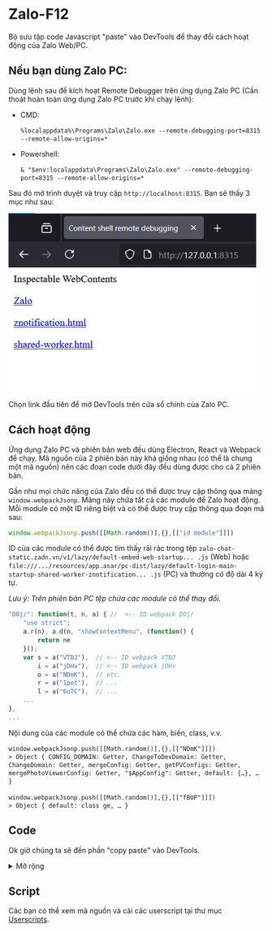 # Zalo-F12
Bộ sưu tập code Javascript "paste" vào DevTools để thay đổi cách hoạt động của Zalo Web/PC.

## Nếu bạn dùng Zalo PC:
Dùng lệnh sau để kích hoạt Remote Debugger trên ứng dụng Zalo PC (Cần thoát hoàn toàn ứng dụng Zalo PC trước khi chạy lệnh):
- CMD:
    ```
    %localappdata%\Programs\Zalo\Zalo.exe --remote-debugging-port=8315 --remote-allow-origins=*
    ```
- Powershell:
    ```
    & "$env:localappdata\Programs\Zalo\Zalo.exe" --remote-debugging-port=8315 --remote-allow-origins=*
    ```

Sau đó mở trình duyệt và truy cập `http://localhost:8315`. Bạn sẽ thấy 3 mục như sau:

![](./Images/1.png)

Chọn link đầu tiên để mở DevTools trên cửa sổ chính của Zalo PC.

## Cách hoạt động

Ứng dụng Zalo PC và phiên bản web đều dùng Electron, React và Webpack để chạy. Mã nguồn của 2 phiên bản này khá giống nhau (có thể là chung một mã nguồn) nên các đoạn code dưới đây đều dùng được cho cả 2 phiên bản.

Gần như mọi chức năng của Zalo đều có thể được truy cập thông qua mảng `window.webpackJsonp`. Mảng này chứa tất cả các module để Zalo hoạt động. Mỗi module có một ID riêng biệt và có thể được truy cập thông qua đoạn mã sau:

```js
window.webpackJsonp.push([[Math.random()],{},[["id module"]]])
```

ID của các module có thể được tìm thấy rải rác trong tệp `zalo-chat-static.zadn.vn/v1/lazy/default-embed-web-startup... .js` (Web) hoặc `file:///.../resources/app.asar/pc-dist/lazy/default-login-main-startup-shared-worker-znotification... .js` (PC) và thường có độ dài 4 ký tự.

*Lưu ý: Trên phiên bản PC tệp chứa các module có thể thay đổi.*

```js
"DOj/": function(t, n, a) { //  <-- ID webpack DOj/
    "use strict";
    a.r(n), a.d(n, "showContextMenu", (function() {
        return ne
    }));
    var s = a("VTBJ"),  // <-- ID webpack VTBJ
        i = a("jDHv"),  // <-- ID webpack jDHv
        o = a("NDmK"),  // etc.
        r = a("1pet"),  // ...
        l = a("6uTC"),  // ...
    ...
},
...
```

Nội dung của các module có thể chứa các hàm, biến, class, v.v.

```
window.webpackJsonp.push([[Math.random()],{},[["NDmK"]]])
> Object { CONFIG_DOMAIN: Getter, ChangeToDevDomain: Getter, ChangeDomain: Getter, mergeConfig: Getter, getPVConfigs: Getter, mergePhotoViewerConfig: Getter, "$AppConfig": Getter, default: {…}, … }

window.webpackJsonp.push([[Math.random()],{},[["fBUP"]]])
> Object { default: class ge, … }
```

## Code
Ok giờ chúng ta sẽ đến phần "copy paste" vào DevTools.

<details>

<summary>Mở rộng</summary>

### 1. Mã hoá/giải mã dữ liệu
Zalo mã hoá gần như tất cả dữ liệu gửi đi và nhận về và mỗi phiên đăng nhập đều có khoá giải mã riêng. Ta có thể tận dụng hàm mã hoá/giải mã sẵn của Zalo để làm việc này mà không cần biết khoá.

```js
window.webpackJsonp.push([[Math.random()], {}, [["z0WU"]]]).default.decodeAES("nội dung bị mã hoá")

window.webpackJsonp.push([[Math.random()], {}, [["z0WU"]]]).default.encodeAES("nội dung cần mã hoá")
```

```
window.webpackJsonp.push([[Math.random()], {}, [["z0WU"]]]).default.decodeAES("lqwMxeU86kgh6jcanndGmJjzJHsqu6B8v1kFI9p9/381UGcffjBS8HFWkrNBWbZPmIz/k3v+YQKUIgD4rsycfvKZ/jxBYqvN/r0T+ZASzQs=") 
> '{"error_code":0,"error_message":"Successful.","data":{"status":true}}'


window.webpackJsonp.push([[Math.random()], {}, [["z0WU"]]]).default.encodeAES('{"error_code":0,"error_message":"Successful.","data":{"status":false}}') 
> "lqwMxeU86kgh6jcanndGmJjzJHsqu6B8v1kFI9p9/381UGcffjBS8HFWkrNBWbZPkvvnCrKosWFgk2aesrVYmh26K6SKxKi88fB0yLNFh2M=" 
```

### 2. Lấy thông tin người dùng hiện tại

```js
await window.webpackJsonp.push([[Math.random()],{},[["XS0u"]]]).default.getMe()
```

![](./Images/2.png)

### 3. Lấy danh sách nhóm đã tham gia
```js
window.webpackJsonp.push([[Math.random()],{},[["Gm1y"]]]).default.getGroupsListSync() 
```

![](./Images/3.png)

### 4. Lấy danh sách bạn bè

```js
await window.webpackJsonp.push([[Math.random()],{},[["XS0u"]]]).default.getFriends() 
```

![](./Images/4.png)

### 5. Gửi tin nhắn văn bản đến một chủ đề (người dùng/nhóm)

```js
let isGroup = false;
let ttl = 0;
window.webpackJsonp.push([[Math.random()],{},[["fBUP"]]]).default.sendZText("id", "tin nhắn", isGroup, Date.now(), {count: 3, lowPriority: false, timeout: 1, timestamp: Date.now()}, {shouldParseLinkOrContact: false, ttl: ttl})
```

- id: id người dùng/nhóm (id nhóm được prefix bằng chữ 'g')
- isGroup: chủ đề mục tiêu có phải là nhóm không
- ttl: thời gian tin nhắn tồn tại, 0 là không biến mất

![](./Images/5.png)

### 6. Lấy lịch sử tin nhắn 

```js

let count = 50;
window.webpackJsonp.push([[Math.random()], {}, [["z0WU"]]]).default.decodeAES(
	(await window.webpackJsonp.push([[Math.random()],{},[["fBUP"]]]).default.getHistoryMessage('id', count)).data.data
)

```

Bạn có thể dùng `JSON.parse` để chuyển đổi chuỗi JSON thành đối tượng cho dễ nhìn.

![](./Images/6.png)

### 7. Bật/tắt chế độ xem ảnh trong cửa sổ popup

```js
// Bật là 1, tắt là 0
window.webpackJsonp.push([[Math.random()],{},[["NDmK"]]]).default.enable_photoviewer_popup = 1
```

![](./Images/7.png)

### 8. Kích hoạt chức năng sticker Guggy

```js
window.webpackJsonp.push([[Math.random()],{},[["NDmK"]]]).default.enable_guggy = 1
```

![](./Images/8.1.png)

![](./Images/8.2.png)

### 9. Kích hoạt embed YouTube, SoundCloud và Zing MP3 trong khung chat

```js
// Kích hoạt embed YouTube
window.webpackJsonp.push([[Math.random()],{},[["NDmK"]]]).default.embed_pop.enable_youtube = 1 
// Kích hoạt embed SoundCloud
window.webpackJsonp.push([[Math.random()],{},[["NDmK"]]]).default.embed_pop.enable_soundcloud = 1 
// Kích hoạt embed Zing MP3
window.webpackJsonp.push([[Math.random()],{},[["NDmK"]]]).default.embed_pop.mp3_domain = 'https://zingmp3.vn/'
// Kích hoạt mục cài đặt
window.webpackJsonp.push([[Math.random()],{},[["NDmK"]]]).default.embed_pop.enable_settings = 1 
```

![](./Images/9.1.png)

![](./Images/9.2.png)

### 10. Kích hoạt chức năng tạo và gửi tệp văn bản 

```js
window.webpackJsonp.push([[Math.random()],{},[["NDmK"]]]).default.tfe.enable_edit = 1 
```

![](./Images/10.1.png)

![](./Images/10.2.png)

### 11. Hiện tuỳ chọn mã hoá đầu cuối
__*Chức năng mã hoá đầu cuối hiện không thể kích hoạt được.*__

```js
let e2ee = window.webpackJsonp.push([[Math.random()],{},[["NDmK"]]]).default.e2ee;
e2ee.enable_group = true;
e2ee.invisible = false;
e2ee.default_11_banner.enable = true;
```

![](./Images/11.1.png)

![](./Images/11.2.png)

![](./Images/11.3.png)

### 12. Kích hoạt chế độ nhà phát triển

```js
window.webpackJsonp.push([[Math.random()],{},[["NDmK"]]]).default.adminMode = 1 
```

![](./Images/12.1.png)

![](./Images/12.2.png)
 
![](./Images/12.3.png)

![](./Images/12.4.png)

![](./Images/12.5.png)

![](./Images/12.6.png)

Nếu bạn dùng ứng dụng Zalo PC, sau khi kích hoạt chế độ nhà phát triển, bạn nên dùng DevTools của Electron thay vì dùng Remote Debugger bằng cách chọn `biểu tượng bánh răng ở góc dưới bên trái -> Công cụ/Tools -> Common -> DevTools -> Open DevTools`.

### 13. Tạo thông báo trên màn hình 

```js
let delay = 10000;
window.webpackJsonp.push([[Math.random()],{},[["6uTC"]]]).default.createMessage("nội dung", delay)
```

![](./Images/13.png)

### 14. Tạo thông báo góc dưới bên trái

```js
window.webpackJsonp.push([[Math.random()],{},[["6uTC"]]]).default.createMessageCustom({
    type: 2,    // 1 là cảnh báo, 2 là thông tin, 3 là lỗi, 4 là thành công
    title: 'tiêu đề',
	description: 'nội dung',
    duration: 10000,
    buttons: {  // Có thể có hoặc không
        primary: {
            textKey: "OK",
            onClick: () => {}   // Sự kiện nút bấm
        }
    }
})
```

![](./Images/14.png)

### 15. Tạo thông báo với biểu tượng

```js
let types = window.webpackJsonp.push([[Math.random()],{},[["Vp9m"]]]).TOAST_TYPE;
let windowId = '1'; // 1 là id cửa sổ chính 
window.webpackJsonp.push([[Math.random()],{},[["Vp9m"]]]).ZToastManagerHolder.getZToastManagerByWindowId(windowId).show({
    noBackground: true, // Không làm mờ toàn bộ màn hình bằng nền
    darkmode: false,    // Hiện thông báo trong chế độ tối bất kể chủ đề hiện tại
    textKey: 'nội dung thông báo',
    type: types.INFO,   // Loại thông báo 
    duration: 5000      // Thời gian hiện thông báo
})
```

![](./Images/15.png) 

</details>

## Script
Các bạn có thể xem mã nguồn và cài các userscript tại thư mục [Userscripts](./Userscripts/).